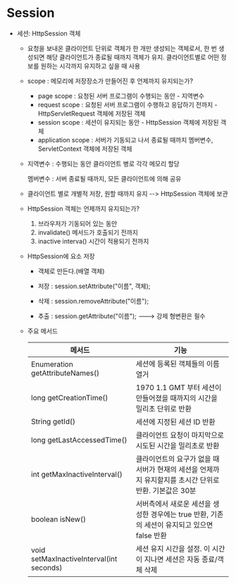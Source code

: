 # Session

- 세션: HttpSession 객체

  - 요청을 보내온 클라이언트 단위로 객체가 한 개만 생성되는 객체로서, 한 번 생성되면 해당 클라이언트가 종료될 때까지 객체가 유지. 클라이언트별로 어떤 정보를 원하는 시각까지 유지하고 싶을 때 사용

  - scope : 메모리에 저장장소가 만들어진 후 언제까지 유지되는가?

    - page scope : 요청된 서버 프로그램이 수행되는 동안 - 지역변수
    - request scope : 요청된 서버 프로그램이 수행하고 응답하기 전까지 - HttpServletRequest 객체에 저장된 객체
    - session scope : 세션이 유지되는 동안 - HttpSession 객체에 저장된 객체
    - application scope : 서버가 기동되고 나서 종료될 때까지 멤버변수, ServletContext 객체에 저장된 객체

  - 지역변수 : 수행되는 동안 클라이언트 병로 각각 메모리 할당

    멤버변수 : 서버 종료될 때까지, 모든 클라이언트에 의해 공유

  - 클라이언트 별로 개별적 저장, 원할 때까지 유지 --> HttpSession 객체에 보관

  - HttpSession 객체는 언제까지 유지되는가?

    1. 브라우저가 기동되어 있는 동안
    2. invalidate() 메서드가 호출되기 전까지
    3. inactive interva() 시간이 적용되기 전까지
  
  - HttpSession에 요소 저장 
  
    - 객체로 만든다.(배열 객체)
  
    - 저장 : session.setAttribute("이름", 객체);
  
    - 삭제 : session.removeAttribute("이름");
  
    - 추출 : session.getAttribute("이름"); ---> 강제 형변환은 필수 
  
  - 주요 메서드
  
    | 메서드                                   | 기능                                                         |
    | ---------------------------------------- | ------------------------------------------------------------ |
    | Enumeration getAttributeNames()          | 세션에 등록된 객체들의 이름 열거                             |
    | long getCreationTime()                   | 1970 1.1 GMT 부터 세션이 만들어졌을 때까지의 시간을 밀리초 단위로 반환 |
    | String getId()                           | 세션에 지정된 세션 ID 반환                                   |
    | long getLastAccessedTime()               | 클라이언트 요청이 마지막으로 시도된 시간을 밀리초로 반환     |
    | int getMaxInactiveInterval()             | 클라이언트의 요구가 없을 때 서버가 현재의 세션을 언제까지 유지할지를 초시간 단위로 반환. 기본값은 30분 |
    | boolean isNew()                          | 서버측에서 새로운 세션을 생성한 경우에는 true 반환, 기존의 세션이 유지되고 있으면 false 반환 |
    | void setMaxInactiveInterval(int seconds) | 세션 유지 시간을 설정. 이 시간이 지나면 세션은 자동 종료/객체 삭제 |
  
    
